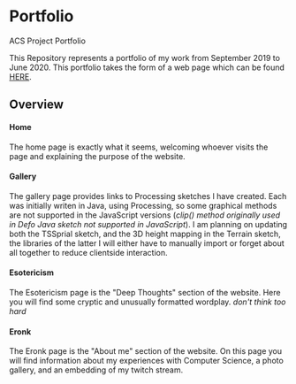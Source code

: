 # Portfolio
ACS Project Portfolio

This Repository represents a portfolio of my work from September 2019 to June 2020. This portfolio takes the form of a web page which can be found [HERE](https://bergeb.github.io/Portfolio/index.html).

## Overview

#### Home
The home page is exactly what it seems, welcoming whoever visits the page and explaining the purpose of the website.

#### Gallery
The gallery page provides links to Processing sketches I have created. Each was initially writen in Java, using Processing, so some graphical methods are not supported in the JavaScript versions (*clip() method originally used in Defo Java sketch not supported in JavaScript*). I am planning on updating both the TSSprial sketch, and the 3D height mapping in the Terrain sketch, the libraries of the latter I will either have to manually import or forget about all together to reduce clientside interaction.

#### Esotericism
The Esotericism page is the "Deep Thoughts" section of the website. Here you will find some cryptic and unusually formatted wordplay. *don't think too hard*

#### Eronk
The Eronk page is the "About me" section of the website. On this page you will find information about my experiences with Computer Science, a photo gallery, and an embedding of my twitch stream.
